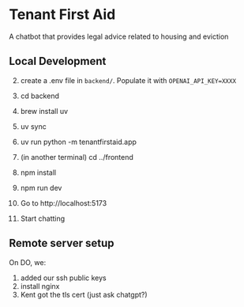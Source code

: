 # Tenant First Aid

A chatbot that provides legal advice related to housing and eviction

## Local Development

2. create a .env file in `backend/`. Populate it with `OPENAI_API_KEY=XXXX`

1. cd backend
2. brew install uv
3. uv sync
4. uv run python -m tenantfirstaid.app
4. (in another terminal) cd ../frontend
5. npm install
6. npm run dev
7. Go to http://localhost:5173
8. Start chatting

## Remote server setup
On DO, we:
1. added our ssh public keys
2. install nginx
3. Kent got the tls cert (just ask chatgpt?)

